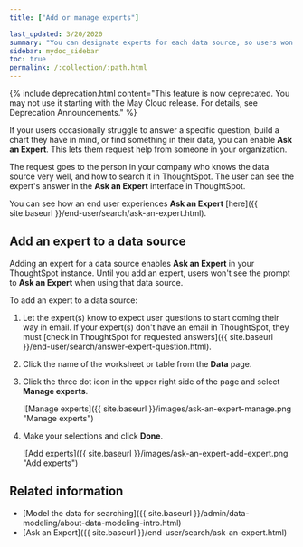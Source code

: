 ```yaml
---
title: ["Add or manage experts"]

last_updated: 3/20/2020
summary: "You can designate experts for each data source, so users won't get stuck if they need help."
sidebar: mydoc_sidebar
toc: true
permalink: /:collection/:path.html
---
```


{% include deprecation.html content="This feature is now deprecated. You may not use it starting with the May Cloud release. For details, see Deprecation Announcements." %}

If your users occasionally struggle to answer a specific question, build a chart they have in mind, or find something in their data, you can enable **Ask an Expert**. This lets them request help from someone in your organization.

The request goes to the person in your company who knows the data source very well, and how to search it in ThoughtSpot. The user can see the expert's answer in the **Ask an Expert** interface in ThoughtSpot.

You can see how an end user experiences **Ask an Expert** [here]({{ site.baseurl }}/end-user/search/ask-an-expert.html).

## Add an expert to a data source

Adding an expert for a data source enables **Ask an Expert** in your ThoughtSpot instance. Until you add an expert, users won't see the prompt to **Ask an Expert** when using that data source.

To add an expert to a data source:

1. Let the expert(s) know to expect user questions to start coming their way in email.
   If your expert(s) don't have an email in ThoughtSpot, they must [check in ThoughtSpot for requested answers]({{ site.baseurl }}/end-user/search/answer-expert-question.html).

2. Click the name of the worksheet or table from the **Data** page.

3. Click the three dot icon in the upper right side of the page and select **Manage experts**.

    ![Manage experts]({{ site.baseurl }}/images/ask-an-expert-manage.png "Manage experts")

4. Make your selections and click **Done**.

    ![Add experts]({{ site.baseurl }}/images/ask-an-expert-add-expert.png "Add experts")

## Related information  

- [Model the data for searching]({{ site.baseurl }}/admin/data-modeling/about-data-modeling-intro.html)
- [Ask an Expert]({{ site.baseurl }}/end-user/search/ask-an-expert.html)
